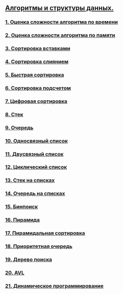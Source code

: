 ## [Алгоритмы и структуры данных.](AlgSt.md)
### [1. Оценка сложности алгоритма по времени](AlgSt.md#1-оценка-сложности-алгоритма-по-времени)
### [2. Оценка сложности алгоритма по памяти](AlgSt.md#2-оценка-сложности-алгоритма-по-памяти)
### [3. Сортировка вставками](AlgSt.md#3-сортировка-вставками)
### [4. Сортировка слиянием](AlgSt.md#4-сортировка-слиянием)
### [5. Быстрая сортировка](AlgSt.md#5-быстрая-сортировка)
### [6. Сортировка подсчетом](AlgSt.md#6-сортировка-подсчетом)
### [7. Цифровая сортировка](AlgSt.md#7-цифровая-сортировка)
### [8. Стек](AlgSt.md#8-стек)
### [9. Очередь](AlgSt.md#9-очередь)
### [10. Односвязный список](AlgSt.md#10-односвязный-список)
### [11. Двусвязный список](AlgSt.md#11-двусвязный-список)
### [12. Циклический список](AlgSt.md#12-циклический-список)
### [13. Стек на списках](AlgSt.md#13-стек-на-списках)
### [14. Очередь на списках](AlgSt.md#14-очередь-на-списках)
### [15. Бинпоиск]()
### [16. Пирамида]()
### [17. Пирамидальная сортировка]()
### [18. Приоритетная очередь]()
### [19. Дерево поиска]()
### [20. AVL]()
### [21. Динамическое программирование]()

